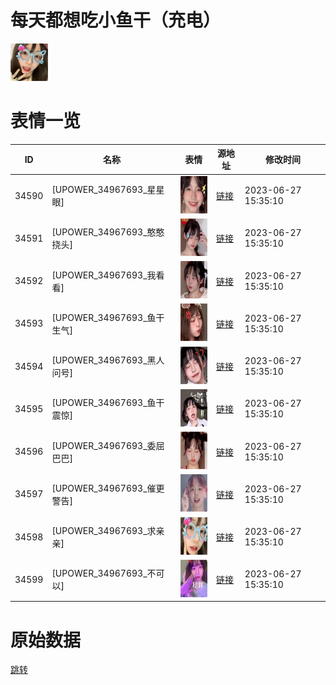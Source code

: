 # 每天都想吃小鱼干（充电）

<img src="./cover.jpg" height="60" alt="cover" />

# 表情一览

|ID|名称|表情|源地址|修改时间|
|----|----|----|----|----|
|34590|[UPOWER_34967693_星星眼]|<img src="./pic/034590_%5BUPOWER_34967693_星星眼%5D.jpg" height="60" alt="星星眼"/>|[链接](https://i0.hdslb.com/bfs/garb/862b8cf4c5c611dfd72047a302b19e7f4c4501da.jpg)|2023-06-27 15:35:10|
|34591|[UPOWER_34967693_憨憨挠头]|<img src="./pic/034591_%5BUPOWER_34967693_憨憨挠头%5D.jpg" height="60" alt="憨憨挠头"/>|[链接](https://i0.hdslb.com/bfs/garb/caa68d06ca978f7972479e4201ee024fc3024e15.jpg)|2023-06-27 15:35:10|
|34592|[UPOWER_34967693_我看看]|<img src="./pic/034592_%5BUPOWER_34967693_我看看%5D.jpg" height="60" alt="我看看"/>|[链接](https://i0.hdslb.com/bfs/garb/426ef4a7dd9ed73daa8f3634e09e9c5f7e2a0bc0.jpg)|2023-06-27 15:35:10|
|34593|[UPOWER_34967693_鱼干生气]|<img src="./pic/034593_%5BUPOWER_34967693_鱼干生气%5D.jpg" height="60" alt="鱼干生气"/>|[链接](https://i0.hdslb.com/bfs/garb/56f3dca80142e952490123655525259f52a11f0b.jpg)|2023-06-27 15:35:10|
|34594|[UPOWER_34967693_黑人问号]|<img src="./pic/034594_%5BUPOWER_34967693_黑人问号%5D.jpg" height="60" alt="黑人问号"/>|[链接](https://i0.hdslb.com/bfs/garb/128b2563fd72fbdfcfde1e2edb57f81b20033a72.jpg)|2023-06-27 15:35:10|
|34595|[UPOWER_34967693_鱼干震惊]|<img src="./pic/034595_%5BUPOWER_34967693_鱼干震惊%5D.jpg" height="60" alt="鱼干震惊"/>|[链接](https://i0.hdslb.com/bfs/garb/93359b367c6eafbe57006916673d780a04ccbf04.jpg)|2023-06-27 15:35:10|
|34596|[UPOWER_34967693_委屈巴巴]|<img src="./pic/034596_%5BUPOWER_34967693_委屈巴巴%5D.jpg" height="60" alt="委屈巴巴"/>|[链接](https://i0.hdslb.com/bfs/garb/e7dc475eeaa9f4eed02a7d665b4f5e6bef29455b.jpg)|2023-06-27 15:35:10|
|34597|[UPOWER_34967693_催更警告]|<img src="./pic/034597_%5BUPOWER_34967693_催更警告%5D.jpg" height="60" alt="催更警告"/>|[链接](https://i0.hdslb.com/bfs/garb/4a2d693a77c69b8a6b277fa5bed619544624b8dd.jpg)|2023-06-27 15:35:10|
|34598|[UPOWER_34967693_求亲亲]|<img src="./pic/034598_%5BUPOWER_34967693_求亲亲%5D.jpg" height="60" alt="求亲亲"/>|[链接](https://i0.hdslb.com/bfs/garb/6a4154b54704c41b6f2a1f5c3d3eee3688f1cd3b.jpg)|2023-06-27 15:35:10|
|34599|[UPOWER_34967693_不可以]|<img src="./pic/034599_%5BUPOWER_34967693_不可以%5D.jpg" height="60" alt="不可以"/>|[链接](https://i0.hdslb.com/bfs/garb/b5eb5972c3f784d4a30fd968423680f4dfc7dd2e.jpg)|2023-06-27 15:35:10|

# 原始数据

[跳转](./raw.json)

